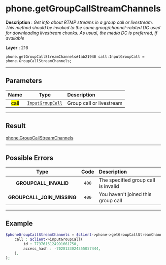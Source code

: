 # phone.getGroupCallStreamChannels

**Description** : *Get info about RTMP streams in a group call or livestream\.
This method should be invoked to the same group/channel\-related DC used for downloading livestream chunks\.
As usual, the media DC is preferred, if available*

**Layer** : 216

```tl
phone.getGroupCallStreamChannels#1ab21940 call:InputGroupCall = phone.GroupCallStreamChannels;
```

---

## Parameters

| Name | Type | Description |
| :---: | :---: | :--- |
| <mark>call</mark> | [`InputGroupCall`](type/InputGroupCall) | Group call or livestream |

---

## Result

[phone.GroupCallStreamChannels](type/phone.GroupCallStreamChannels)

---

## Possible Errors

| Type | Code | Description |
| :---: | :---: | :--- |
| **GROUPCALL_INVALID** | `400` | The specified group call is invalid |
| **GROUPCALL_JOIN_MISSING** | `400` | You haven't joined this group call |

---

## Example

```php
$phoneGroupCallStreamChannels = $client->phone->getGroupCallStreamChannels(
	call : $client->inputGroupCall(
		id : 7797616124991661750,
		access_hash : -7028133024355057444,
	),
);
```